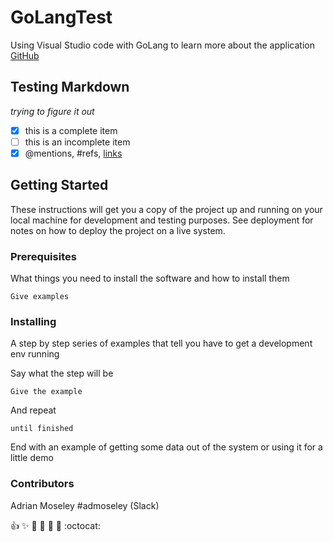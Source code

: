 # GoLangTest

Using Visual Studio code with GoLang to learn more about the application
[GitHub](http://www.github.com)

## Testing Markdown ##

*trying to figure it out*
- [x] this is a complete item
- [ ] this is an incomplete item
- [x] @mentions, #refs, [links]()
<!--
**formatting**, and <del>tags</del>
supported
- [x] list syntax required (any
unordered or ordered list
supported)

## Built With

* [Vmware PowerCLI](https://www.powershellgallery.com/packages/VMware.PowerCLI/10.1.0.8403314)
 * [Maven](https://maven.apache.org/) - Dependency Management
//* [ROME](https://rometools.github.io/rome/) - Used to generate RSS Feeds
-->

## Getting Started

These instructions will get you a copy of the project up and running on your local machine for development and testing purposes. See deployment for notes on how to deploy the project on a live system.

### Prerequisites

What things you need to install the software and how to install them

```
Give examples
```

### Installing

A step by step series of examples that tell you have to get a development env running

Say what the step will be

```
Give the example
```

And repeat

```
until finished
```

End with an example of getting some data out of the system or using it for a little demo

### Contributors
Adrian Moseley #admoseley (Slack)

:+1:
:sparkles:
:camel:
:tada:
:rocket:
:metal:
:octocat:
<!--
[comment]: # (This actually is the most platform independent comment)

# Project Title

One Paragraph of project description goes here

## Running the tests

Explain how to run the automated tests for this system

### Break down into end to end tests

Explain what these tests test and why

```
Give an example
```

### And coding style tests

Explain what these tests test and why

```
Give an example
```

## Deployment

Add additional notes about how to deploy this on a live system

## Built With

* [Dropwizard](http://www.dropwizard.io/1.0.2/docs/) - The web framework used
* [Maven](https://maven.apache.org/) - Dependency Management
* [ROME](https://rometools.github.io/rome/) - Used to generate RSS Feeds

## Contributing

Please read [CONTRIBUTING.md](https://gist.github.com/PurpleBooth/b24679402957c63ec426) for details on our code of conduct, and the process for submitting pull requests to us.

## Versioning

We use [SemVer](http://semver.org/) for versioning. For the versions available, see the [tags on this repository](https://github.com/your/project/tags). 

## Authors

* **Billie Thompson** - *Initial work* - [PurpleBooth](https://github.com/PurpleBooth)

See also the list of [contributors](https://github.com/your/project/contributors) who participated in this project.

## License

This project is licensed under the MIT License - see the [LICENSE.md](LICENSE.md) file for details

## Acknowledgments

* Hat tip to anyone who's code was used
* Inspiration
* etc
-->
